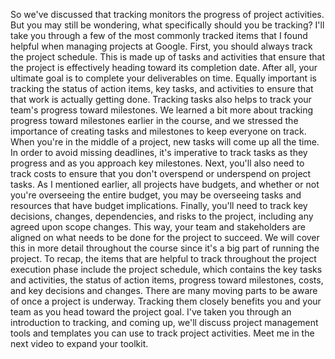 So we've discussed that tracking monitors the progress of project activities.
But you may still be wondering, what specifically should you be tracking? I'll
take you through a few of the most commonly tracked items that I found helpful
when managing projects at Google. First, you should always track the project
schedule. This is made up of tasks and activities that ensure that the project
is effectively heading toward its completion date. After all, your ultimate goal
is to complete your deliverables on time. Equally important is tracking the
status of action items, key tasks, and activities to ensure that that work is
actually getting done. Tracking tasks also helps to track your team's progress
toward milestones. We learned a bit more about tracking progress toward
milestones earlier in the course, and we stressed the importance of creating
tasks and milestones to keep everyone on track. When you're in the middle of a
project, new tasks will come up all the time. In order to avoid missing
deadlines, it's imperative to track tasks as they progress and as you approach
key milestones. Next, you'll also need to track costs to ensure that you don't
overspend or underspend on project tasks. As I mentioned earlier, all projects
have budgets, and whether or not you're overseeing the entire budget, you may be
overseeing tasks and resources that have budget implications. Finally, you'll
need to track key decisions, changes, dependencies, and risks to the project,
including any agreed upon scope changes. This way, your team and stakeholders
are aligned on what needs to be done for the project to succeed. We will cover
this in more detail throughout the course since it's a big part of running the
project. To recap, the items that are helpful to track throughout the project
execution phase include the project schedule, which contains the key tasks and
activities, the status of action items, progress toward milestones, costs, and
key decisions and changes. There are many moving parts to be aware of once a
project is underway. Tracking them closely benefits you and your team as you
head toward the project goal. I've taken you through an introduction to
tracking, and coming up, we'll discuss project management tools and templates
you can use to track project activities. Meet me in the next video to expand
your toolkit.